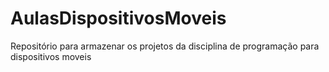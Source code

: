 # AulasDispositivosMoveis
Repositório para armazenar os projetos da disciplina de programação para dispositivos moveis
